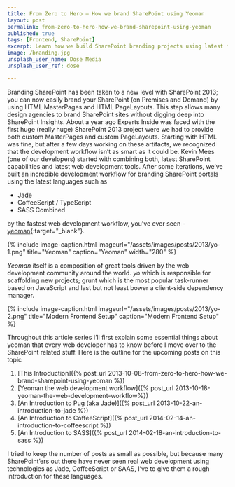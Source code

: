 ```yaml
---
title: From Zero to Hero — How we brand SharePoint using Yeoman
layout: post
permalink: from-zero-to-hero-how-we-brand-sharepoint-using-yeoman
published: true
tags: [Frontend, SharePoint]
excerpt: Learn how we build SharePoint branding projects using latest frontend technologies such as Yeoman, CoffeeScript, Pug and SASS
image: /branding.jpg
unsplash_user_name: Dose Media
unsplash_user_ref: dose

---
```


Branding SharePoint has been taken to a new level with SharePoint 2013; you can now easily brand your SharePoint (on Premises and Demand) by using HTML MasterPages and HTML PageLayouts. This step allows many design agencies to brand SharePoint sites without digging deep into SharePoint Insights. About a year ago Experts Inside was faced with the first huge (really huge) SharePoint 2013 project were we had to provide both custom MasterPages and custom PageLayouts. Starting with HTML was fine, but after a few days working on these artifacts, we recognized that the development workflow isn’t as smart as it could be. Kevin Mees (one of our developers) started with combining both, latest SharePoint capabilities and latest web development tools. After some iterations, we’ve built an incredible development workflow for branding SharePoint portals using the latest languages such as

- Jade
- CoffeeScript / TypeScript
- SASS Combined

by the fastest web development workflow, you’ve ever seen  - [yeoman](http://yeoman.io){:target="_blank"}.

{% include image-caption.html imageurl="/assets/images/posts/2013/yo-1.png"
title="Yeoman" caption="Yeoman" width="280" %}

*Yeoman* itself is a composition of great tools driven by the web development community around the world. *yo* which is responsible for scaffolding new projects; grunt which is the most popular task-runner based on JavaScript and last but not least bower a client-side dependency manager.

{% include image-caption.html imageurl="/assets/images/posts/2013/yo-2.png"
title="Modern Frontend Setup" caption="Modern Frontend Setup" %}

Throughout this article series I’ll first explain some essential things about yeoman that every web developer has to know before I move over to the SharePoint related stuff. Here is the outline for the upcoming posts on this topic

1. [This Introduction]({% post_url 2013-10-08-from-zero-to-hero-how-we-brand-sharepoint-using-yeoman %})
2. [Yeoman the web development workflow]({% post_url 2013-10-18-yeoman-the-web-development-workflow%})
3. [An Introduction to Pug (aka Jade)]({% post_url  2013-10-22-an-introduction-to-jade %})
4. [An Introduction to CoffeeScript]({% post_url 2014-02-14-an-introduction-to-coffeescript %})
5. [An Introduction to SASS]({% post_url 2014-02-18-an-introduction-to-sass %})

I tried to keep the number of posts as small as possible, but because many SharePoint’ers out there have never seen real web development using technologies as Jade, CoffeeScript or SAAS, I’ve to give them a rough introduction for these languages.



